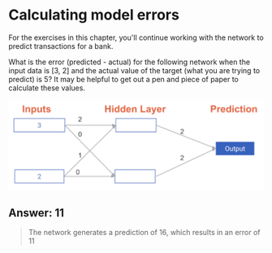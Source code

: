 # Calculating model errors #

For the exercises in this chapter, you'll continue working with the network to predict transactions for a bank.

What is the error (predicted - actual) for the following network when the input data is [3, 2] and the actual value of the target (what you are trying to predict) is 5? It may be helpful to get out a pen and piece of paper to calculate these values.

![](2019-04-01-06-32-57.png)

## Answer: 11 ##

> The network generates a prediction of 16, which results in an error of 11